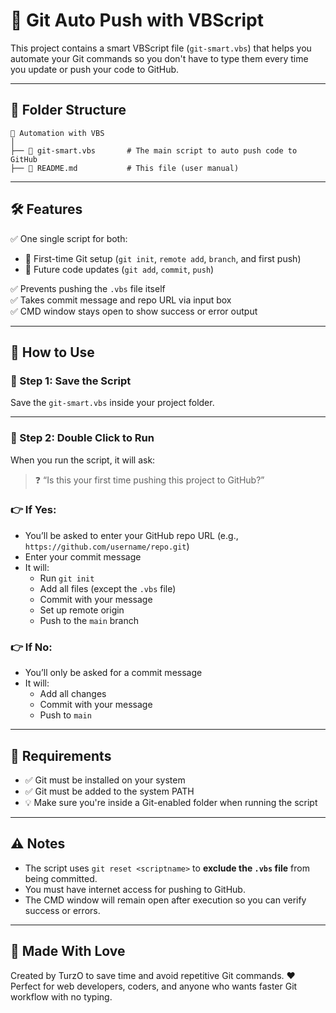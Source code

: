 
# 🚀 Git Auto Push with VBScript

This project contains a smart VBScript file (`git-smart.vbs`) that helps you automate your Git commands so you don't have to type them every time you update or push your code to GitHub.

---

## 📂 Folder Structure

```
📁 Automation with VBS
│
├── 📄 git-smart.vbs       # The main script to auto push code to GitHub
├── 📄 README.md           # This file (user manual)
```

---

## 🛠️ Features

✅ One single script for both:
- 🔰 First-time Git setup (`git init`, `remote add`, `branch`, and first push)
- 🔁 Future code updates (`git add`, `commit`, `push`)

✅ Prevents pushing the `.vbs` file itself  
✅ Takes commit message and repo URL via input box  
✅ CMD window stays open to show success or error output

---

## 🚀 How to Use

### 📌 Step 1: Save the Script
Save the `git-smart.vbs` inside your project folder.

---

### 📌 Step 2: Double Click to Run

When you run the script, it will ask:

> ❓ “Is this your first time pushing this project to GitHub?”

### 👉 If Yes:
- You’ll be asked to enter your GitHub repo URL (e.g., `https://github.com/username/repo.git`)
- Enter your commit message
- It will:
  - Run `git init`
  - Add all files (except the `.vbs` file)
  - Commit with your message
  - Set up remote origin
  - Push to the `main` branch

### 👉 If No:
- You’ll only be asked for a commit message
- It will:
  - Add all changes
  - Commit with your message
  - Push to `main`

---

## 🧠 Requirements

- ✅ Git must be installed on your system
- ✅ Git must be added to the system PATH
- 💡 Make sure you're inside a Git-enabled folder when running the script

---

## ⚠️ Notes

- The script uses `git reset <scriptname>` to **exclude the `.vbs` file** from being committed.
- You must have internet access for pushing to GitHub.
- The CMD window will remain open after execution so you can verify success or errors.

---

## 🙌 Made With Love

Created by TurzO to save time and avoid repetitive Git commands. ❤️  
Perfect for web developers, coders, and anyone who wants faster Git workflow with no typing.
